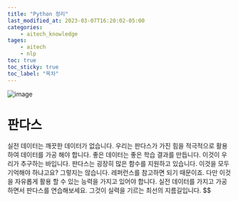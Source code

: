 ```yaml
---
title: "Python 정리"
last_modified_at: 2023-03-07T16:20:02-05:00
categories:
    - aitech_knowledge
tages:
    - aitech
    - nlp
toc: true
toc_sticky: true
toc_label: "목차"
---
```



![image](../../../image/aitech.png)

<script src="https://gist.github.com/yunjinchoidev/5422bce878af5cfa31bf644662ea15e3.js"></script>


# 판다스
실전 데이터는 깨끗한 데이터가 없습니다. 우리는 판다스가 가진 힘을 적극적으로 활용하여 데이터를 가공 해야 합니다. 좋은 데이터는 좋은 학습 결과를 만듭니다. 이것이 우리가 추구하는 바입니다. 판다스는 굉장히 많은 함수를 지원하고 있습니다. 이것을 모두 기억해야 하냐고요? 그렇지는 않습니다. 레퍼런스를 참고하면 되기 때문이죠. 다만 이것을 자유롭게 활용 할 수 있는 능력을 가지고 있어야 합니다. 실전 데이터를 가지고 가공하면서 판다스를 연습해보세요. 그것이 실력을 기르는 최선의 지름길입니다. $$
  